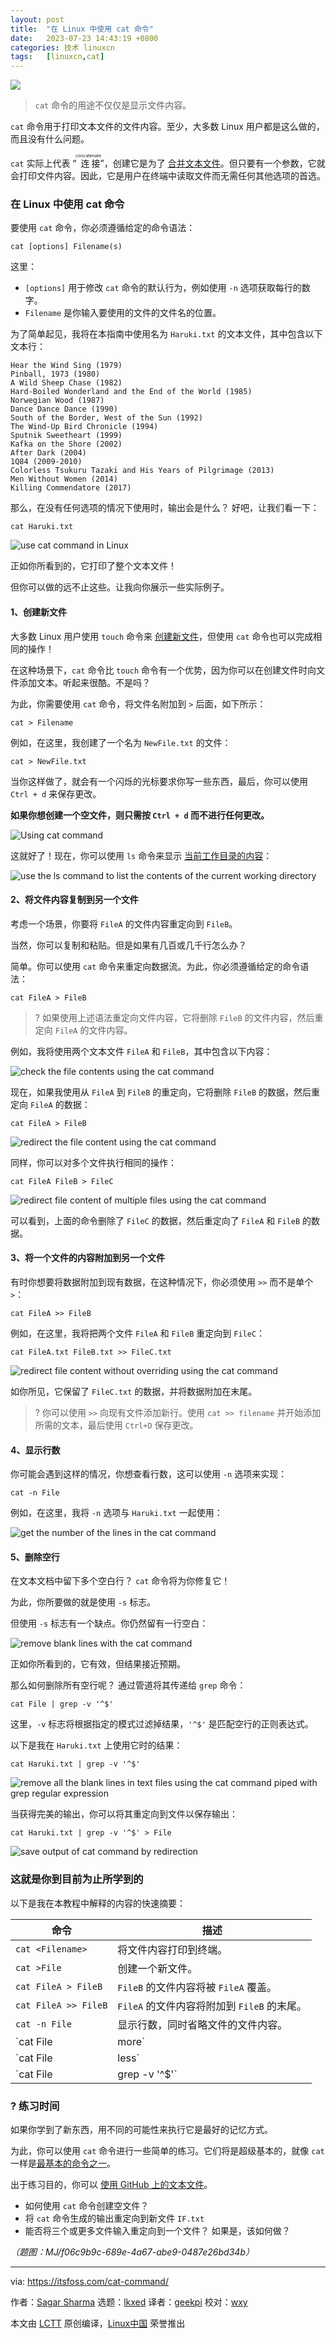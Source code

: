 ```yaml
---
layout: post
title:	"在 Linux 中使用 cat 命令"
date:	2023-07-23 14:43:19 +0800 
categories:	技术 linuxcn 
tags:	[linuxcn,cat]
---
```



![](/Asserts/Images//attachment/album/202307/23/144250ljc3zwgjt7llznxj.jpg)



> 
> `cat` 命令的用途不仅仅是显示文件内容。
> 
> 
> 


`cat` 命令用于打印文本文件的文件内容。至少，大多数 Linux 用户都是这么做的，而且没有什么问题。


`cat` 实际上代表 “<ruby> 连接 <rt>  concatenate </rt></ruby>”，创建它是为了 [合并文本文件](https://linuxhandbook.com:443/merge-files/)。但只要有一个参数，它就会打印文件内容。因此，它是用户在终端中读取文件而无需任何其他选项的首选。


### 在 Linux 中使用 cat 命令


要使用 `cat` 命令，你必须遵循给定的命令语法：



```
cat [options] Filename(s)

```

这里：


* `[options]` 用于修改 `cat` 命令的默认行为，例如使用 `-n` 选项获取每行的数字。
* `Filename` 是你输入要使用的文件的文件名的位置。


为了简单起见，我将在本指南中使用名为 `Haruki.txt` 的文本文件，其中包含以下文本行：



```
Hear the Wind Sing (1979)
Pinball, 1973 (1980)
A Wild Sheep Chase (1982)
Hard-Boiled Wonderland and the End of the World (1985)
Norwegian Wood (1987)
Dance Dance Dance (1990)
South of the Border, West of the Sun (1992)
The Wind-Up Bird Chronicle (1994)
Sputnik Sweetheart (1999)
Kafka on the Shore (2002)
After Dark (2004)
1Q84 (2009-2010)
Colorless Tsukuru Tazaki and His Years of Pilgrimage (2013)
Men Without Women (2014)
Killing Commendatore (2017)

```

那么，在没有任何选项的情况下使用时，输出会是什么？ 好吧，让我们看一下：



```
cat Haruki.txt

```

![use cat command in Linux](/Asserts/Images//attachment/album/202307/23/144319gwxm9geewzmgljee.png)


正如你所看到的，它打印了整个文本文件！


但你可以做的远不止这些。让我向你展示一些实际例子。


#### 1、创建新文件


大多数 Linux 用户使用 `touch` 命令来 [创建新文件](https://itsfoss.com/create-files/)，但使用 `cat` 命令也可以完成相同的操作！


在这种场景下，`cat` 命令比 `touch` 命令有一个优势，因为你可以在创建文件时向文件添加文本。听起来很酷。不是吗？


为此，你需要使用 `cat` 命令，将文件名附加到 `>` 后面，如下所示：



```
cat > Filename

```

例如，在这里，我创建了一个名为 `NewFile.txt` 的文件：



```
cat > NewFile.txt

```

当你这样做了，就会有一个闪烁的光标要求你写一些东西，最后，你可以使用 `Ctrl + d` 来保存更改。


**如果你想创建一个空文件，则只需按 `Ctrl + d` 而不进行任何更改。**


![Using cat command](/Asserts/Images//attachment/album/202307/23/144320ch9z023h2u09h5s3.svg)


这就好了！现在，你可以使用 `ls` 命令来显示 [当前工作目录的内容](https://itsfoss.com/list-directory-content/)：


![use the ls command to list the contents of the current working directory](/Asserts/Images//attachment/album/202307/23/144320hy5jrl3zweldypy0.png)


#### 2、将文件内容复制到另一个文件


考虑一个场景，你要将 `FileA` 的文件内容重定向到 `FileB`。


当然，你可以复制和粘贴。但是如果有几百或几千行怎么办？


简单。你可以使用 `cat` 命令来重定向数据流。为此，你必须遵循给定的命令语法：



```
cat FileA > FileB

```


> 
> ? 如果使用上述语法重定向文件内容，它将删除 `FileB` 的文件内容，然后重定向 `FileA` 的文件内容。
> 
> 
> 


例如，我将使用两个文本文件 `FileA` 和 `FileB`，其中包含以下内容：


![check the file contents using the cat command](/Asserts/Images//attachment/album/202307/23/144320upm3vsf6gm3vw2s3.png)


现在，如果我使用从 `FileA` 到 `FileB` 的重定向，它将删除 `FileB` 的数据，然后重定向 `FileA` 的数据：



```
cat FileA > FileB

```

![redirect the file content using the cat command](/Asserts/Images//attachment/album/202307/23/144320w9ahxhru9lgrzvae.png)


同样，你可以对多个文件执行相同的操作：



```
cat FileA FileB > FileC

```

![redirect file content of multiple files using the cat command](/Asserts/Images//attachment/album/202307/23/144321p7radd7aizihexaa.png)


可以看到，上面的命令删除了 `FileC` 的数据，然后重定向了 `FileA` 和 `FileB` 的数据。


#### 3、将一个文件的内容附加到另一个文件


有时你想要将数据附加到现有数据，在这种情况下，你必须使用 `>>` 而不是单个 `>`：



```
cat FileA >> FileB

```

例如，在这里，我将把两个文件 `FileA` 和 `FileB` 重定向到 `FileC`：



```
cat FileA.txt FileB.txt >> FileC.txt

```

![redirect file content without overriding using the cat command](/Asserts/Images//attachment/album/202307/23/144321dt6w0im6jvj4z77o.png)


如你所见，它保留了 `FileC.txt` 的数据，并将数据附加在末尾。



> 
> ? 你可以使用 `>>` 向现有文件添加新行。使用 `cat >> filename` 并开始添加所需的文本，最后使用 `Ctrl+D` 保存更改。
> 
> 
> 


#### 4、显示行数


你可能会遇到这样的情况，你想查看行数，这可以使用 `-n` 选项来实现：



```
cat -n File

```

例如，在这里，我将 `-n` 选项与 `Haruki.txt` 一起使用：


![get the number of the lines in the cat command](/Asserts/Images//attachment/album/202307/23/144321lc0fsffcmkiuu0ai.png)


#### 5、删除空行


在文本文档中留下多个空白行？ `cat` 命令将为你修复它！


为此，你所要做的就是使用 `-s` 标志。


但使用 `-s` 标志有一个缺点。你仍然留有一行空白：


![remove blank lines with the cat command](/Asserts/Images//attachment/album/202307/23/144321nhgq81j184wqi5i5.png)


正如你所看到的，它有效，但结果接近预期。


那么如何删除所有空行呢？ 通过管道将其传递给 `grep` 命令：



```
cat File | grep -v '^$'

```

这里，`-v` 标志将根据指定的模式过滤掉结果，`'^$'` 是匹配空行的正则表达式。


以下是我在 `Haruki.txt` 上使用它时的结果：



```
cat Haruki.txt | grep -v '^$'

```

![remove all the blank lines in text files using the cat command piped with grep regular expression](/Asserts/Images//attachment/album/202307/23/144322eblzl0fzq48bs888.png)


当获得完美的输出，你可以将其重定向到文件以保存输出：



```
cat Haruki.txt | grep -v '^$' > File

```

![save output of cat command by redirection](/Asserts/Images//attachment/album/202307/23/144322iv8l75ms8p3pzm8j.png)


### 这就是你到目前为止所学到的


以下是我在本教程中解释的内容的快速摘要：




| 命令 | 描述 |
| --- | --- |
| `cat <Filename>` | 将文件内容打印到终端。 |
| `cat >File` | 创建一个新文件。 |
| `cat FileA > FileB` | `FileB` 的文件内容将被 `FileA` 覆盖。 |
| `cat FileA >> FileB` | `FileA` 的文件内容将附加到 `FileB` 的末尾。 |
| `cat -n File` | 显示行数，同时省略文件的文件内容。 |
| `cat File | more` | 将 `cat` 命令通过管道连接到 `more` 命令以处理大文件。请记住，它不能让你向上滚动！ |
| `cat File | less` | 将 `cat` 命令通过管道传输到 `less` 命令，这与上面类似，但它允许你双向滚动。 |
| `cat File | grep -v '^$'` | 从文件中删除所有空行。 |


### ?️ 练习时间


如果你学到了新东西，用不同的可能性来执行它是最好的记忆方式。


为此，你可以使用 `cat` 命令进行一些简单的练习。它们将是超级基本的，就像 `cat` 一样是[最基本的命令之一](https://learnubuntu.com:443/top-ubuntu-commands/)。


出于练习目的，你可以 [使用 GitHub 上的文本文件](https://github.com:443/itsfoss/text-files)。


* 如何使用 `cat` 命令创建空文件？
* 将 `cat` 命令生成的输出重定向到新文件 `IF.txt`
* 能否将三个或更多文件输入重定向到一个文件？ 如果是，该如何做？


*（题图：MJ/f06c9b9c-689e-4a67-abe9-0487e26bd34b）*




---


via: <https://itsfoss.com/cat-command/>


作者：[Sagar Sharma](https://itsfoss.com/author/sagar/) 选题：[lkxed](https://github.com/lkxed/) 译者：[geekpi](https://github.com/geekpi) 校对：[wxy](https://github.com/wxy)


本文由 [LCTT](https://github.com/LCTT/TranslateProject) 原创编译，[Linux中国](https://linux.cn/) 荣誉推出
